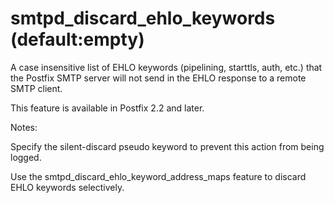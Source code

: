 # smtpd_discard_ehlo_keywords (default:empty) 

 A case insensitive list of EHLO keywords (pipelining, starttls,
auth, etc.) that the Postfix SMTP server will not send in the EHLO
response
to a remote SMTP client. 

 This feature is available in Postfix 2.2 and later. 

 Notes: 



  Specify the silent-discard pseudo keyword to prevent
this action from being logged. 

  Use the smtpd_discard_ehlo_keyword_address_maps feature
to discard EHLO keywords selectively.  




